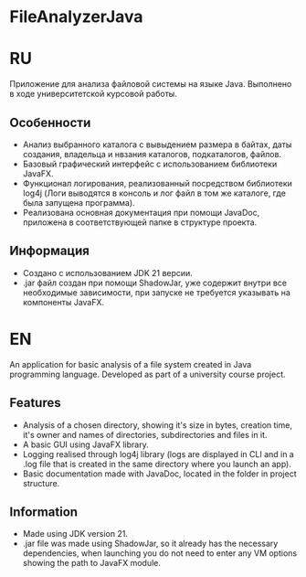 # FileAnalyzerJava
# RU
Приложение для анализа файловой системы на языке Java. Выполнено в ходе университетской курсовой работы.
## Особенности
- Анализ выбранного каталога с вывыдением размера в байтах, даты создания, владельца и нвзания каталогов, подкаталогов, файлов.
- Базовый графический интерфейс с использованием библиотеки JavaFX.
- Функционал логирования, реализованный посредством библиотеки log4j (Логи выводятся в консоль и лог файл в том же каталоге, где была запущена программа).
- Реализована основная документация при помощи JavaDoc, приложена в соответствующей папке в структуре проекта.
## Информация
- Создано с использованием JDK 21 версии.
- .jar файл создан при помощи ShadowJar, уже содержит внутри все необходимые зависимости, при запуске не требуется указывать на компоненты JavaFX.
# EN
An application for basic analysis of a file system created in Java programming language. Developed as part of a university course project.
## Features
- Analysis of a chosen directory, showing it's size in bytes, creation time, it's owner and names of directories, subdirectories and files in it.
- A basic GUI using JavaFX library.
- Logging realised through log4j library (logs are displayed in CLI and in a .log file that is created in the same directory where you launch an app).
- Basic documentation made with JavaDoc, located in the folder in project structure.
## Information
- Made using JDK version 21.
- .jar file was made using ShadowJar, so it already has the necessary dependencies, when launching you do not need to enter any VM options showing the path to JavaFX module.
